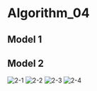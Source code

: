 # Algorithm_04
## Model 1

## Model 2
![2-1](https://user-images.githubusercontent.com/106662504/173325325-2f94dd8c-9044-4462-a1a7-69f2e3d3f9ea.png)
![2-2](https://user-images.githubusercontent.com/106662504/173325329-b3355ba1-5f0a-4bd6-bf8f-028ca9297c67.png)
![2-3](https://user-images.githubusercontent.com/106662504/173325331-2c7f3141-4971-4d2d-b8df-b9f61a7fdac0.png)
![2-4](https://user-images.githubusercontent.com/106662504/173325334-0f38b2cf-6110-44e5-a183-fe6c79c5b485.png)
